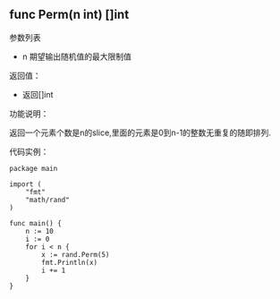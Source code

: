 ## func Perm(n int) []int

参数列表

- n 期望输出随机值的最大限制值

返回值：

- 返回[]int

功能说明：

返回一个元素个数是n的slice,里面的元素是0到n-1的整数无重复的随即排列.

代码实例：

	package main

	import (
		"fmt"
		"math/rand"
	)

	func main() {
		n := 10
		i := 0
		for i < n {
			x := rand.Perm(5)
			fmt.Println(x)
			i += 1
		}
	}








